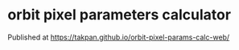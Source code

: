 # orbit pixel parameters calculator

Published at https://takpan.github.io/orbit-pixel-params-calc-web/
